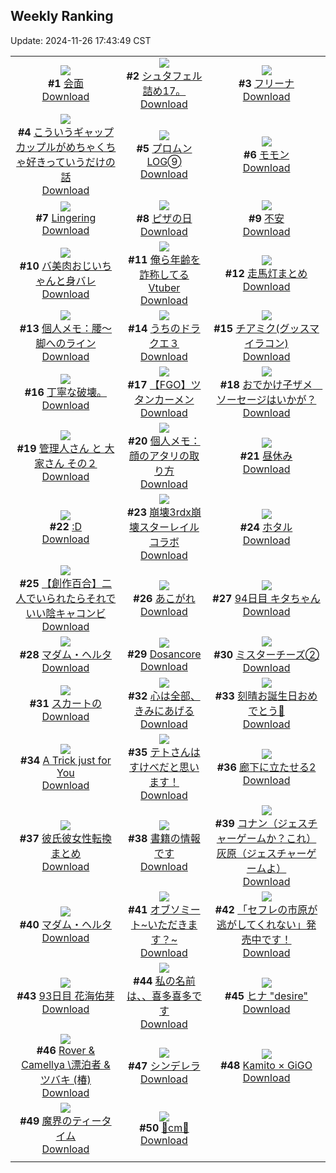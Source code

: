 ## Weekly Ranking
Update: 2024-11-26 17:43:49 CST

|      |      |      |
| :----: | :----: | :----: |
| ![](https://i.pixiv.re/c/240x480/img-master/img/2024/11/20/00/00/23/124457097_p0_master1200.jpg)<br>**#1** [会面](https://www.pixiv.net/artworks/124457097)<br>[Download](https://i.pixiv.re/img-original/img/2024/11/20/00/00/23/124457097_p0.jpg) | ![](https://i.pixiv.re/c/240x480/img-master/img/2024/11/20/09/54/35/124466110_p0_master1200.jpg)<br>**#2** [シュタフェル詰め17。](https://www.pixiv.net/artworks/124466110)<br>[Download](https://i.pixiv.re/img-original/img/2024/11/20/09/54/35/124466110_p0.jpg) | ![](https://i.pixiv.re/c/240x480/img-master/img/2024/11/20/00/08/46/124457687_p0_master1200.jpg)<br>**#3** [フリーナ](https://www.pixiv.net/artworks/124457687)<br>[Download](https://i.pixiv.re/img-original/img/2024/11/20/00/08/46/124457687_p0.png) |
| ![](https://i.pixiv.re/c/240x480/img-master/img/2024/11/20/00/23/02/124458174_p0_master1200.jpg)<br>**#4** [こういうギャップカップルがめちゃくちゃ好きっていうだけの話](https://www.pixiv.net/artworks/124458174)<br>[Download](https://i.pixiv.re/img-original/img/2024/11/20/00/23/02/124458174_p0.jpg) | ![](https://i.pixiv.re/c/240x480/img-master/img/2024/11/20/05/15/30/124462798_p0_master1200.jpg)<br>**#5** [プロムン LOG➈](https://www.pixiv.net/artworks/124462798)<br>[Download](https://i.pixiv.re/img-original/img/2024/11/20/05/15/30/124462798_p0.jpg) | ![](https://i.pixiv.re/c/240x480/img-master/img/2024/11/19/00/00/27/124429981_p0_master1200.jpg)<br>**#6** [モモン](https://www.pixiv.net/artworks/124429981)<br>[Download](https://i.pixiv.re/img-original/img/2024/11/19/00/00/27/124429981_p0.jpg) |
| ![](https://i.pixiv.re/c/240x480/img-master/img/2024/11/21/00/30/03/124485967_p0_master1200.jpg)<br>**#7** [Lingering](https://www.pixiv.net/artworks/124485967)<br>[Download](https://i.pixiv.re/img-original/img/2024/11/21/00/30/03/124485967_p0.jpg) | ![](https://i.pixiv.re/c/240x480/img-master/img/2024/11/20/16/42/04/124471971_p0_master1200.jpg)<br>**#8** [ピザの日](https://www.pixiv.net/artworks/124471971)<br>[Download](https://i.pixiv.re/img-original/img/2024/11/20/16/42/04/124471971_p0.png) | ![](https://i.pixiv.re/c/240x480/img-master/img/2024/11/20/22/13/37/124481127_p0_master1200.jpg)<br>**#9** [不安](https://www.pixiv.net/artworks/124481127)<br>[Download](https://i.pixiv.re/img-original/img/2024/11/20/22/13/37/124481127_p0.jpg) |
| ![](https://i.pixiv.re/c/240x480/img-master/img/2024/11/19/00/00/25/124429978_p0_master1200.jpg)<br>**#10** [バ美肉おじいちゃんと身バレ](https://www.pixiv.net/artworks/124429978)<br>[Download](https://i.pixiv.re/img-original/img/2024/11/19/00/00/25/124429978_p0.jpg) | ![](https://i.pixiv.re/c/240x480/img-master/img/2024/11/20/20/21/34/124477478_p0_master1200.jpg)<br>**#11** [俺ら年齢を詐称してるVtuber](https://www.pixiv.net/artworks/124477478)<br>[Download](https://i.pixiv.re/img-original/img/2024/11/20/20/21/34/124477478_p0.png) | ![](https://i.pixiv.re/c/240x480/img-master/img/2024/11/20/13/40/35/124469365_p0_master1200.jpg)<br>**#12** [走馬灯まとめ](https://www.pixiv.net/artworks/124469365)<br>[Download](https://i.pixiv.re/img-original/img/2024/11/20/13/40/35/124469365_p0.jpg) |
| ![](https://i.pixiv.re/c/240x480/img-master/img/2024/11/21/06/00/08/124490902_p0_master1200.jpg)<br>**#13** [個人メモ：腰～脚へのライン](https://www.pixiv.net/artworks/124490902)<br>[Download](https://i.pixiv.re/img-original/img/2024/11/21/06/00/08/124490902_p0.jpg) | ![](https://i.pixiv.re/c/240x480/img-master/img/2024/11/20/18/21/02/124474240_p0_master1200.jpg)<br>**#14** [うちのドラクエ３](https://www.pixiv.net/artworks/124474240)<br>[Download](https://i.pixiv.re/img-original/img/2024/11/20/18/21/02/124474240_p0.jpg) | ![](https://i.pixiv.re/c/240x480/img-master/img/2024/11/20/22/32/40/124481715_p0_master1200.jpg)<br>**#15** [チアミク(グッスマイラコン)](https://www.pixiv.net/artworks/124481715)<br>[Download](https://i.pixiv.re/img-original/img/2024/11/20/22/32/40/124481715_p0.jpg) |
| ![](https://i.pixiv.re/c/240x480/img-master/img/2024/11/20/12/42/11/124466574_p0_master1200.jpg)<br>**#16** [丁寧な破壊。](https://www.pixiv.net/artworks/124466574)<br>[Download](https://i.pixiv.re/img-original/img/2024/11/20/12/42/11/124466574_p0.jpg) | ![](https://i.pixiv.re/c/240x480/img-master/img/2024/11/19/09/00/36/124438282_p0_master1200.jpg)<br>**#17** [【FGO】ツタンカーメン](https://www.pixiv.net/artworks/124438282)<br>[Download](https://i.pixiv.re/img-original/img/2024/11/19/09/00/36/124438282_p0.jpg) | ![](https://i.pixiv.re/c/240x480/img-master/img/2024/11/20/01/37/09/124460079_p0_master1200.jpg)<br>**#18** [おでかけ子ザメ　ソーセージはいかが？](https://www.pixiv.net/artworks/124460079)<br>[Download](https://i.pixiv.re/img-original/img/2024/11/20/01/37/09/124460079_p0.jpg) |
| ![](https://i.pixiv.re/c/240x480/img-master/img/2024/11/19/13/19/39/124441986_p0_master1200.jpg)<br>**#19** [管理人さん と 大家さん その２](https://www.pixiv.net/artworks/124441986)<br>[Download](https://i.pixiv.re/img-original/img/2024/11/19/13/19/39/124441986_p0.jpg) | ![](https://i.pixiv.re/c/240x480/img-master/img/2024/11/19/09/22/12/124438524_p0_master1200.jpg)<br>**#20** [個人メモ：顔のアタリの取り方](https://www.pixiv.net/artworks/124438524)<br>[Download](https://i.pixiv.re/img-original/img/2024/11/19/09/22/12/124438524_p0.jpg) | ![](https://i.pixiv.re/c/240x480/img-master/img/2024/11/20/13/40/09/124469360_p0_master1200.jpg)<br>**#21** [昼休み](https://www.pixiv.net/artworks/124469360)<br>[Download](https://i.pixiv.re/img-original/img/2024/11/20/13/40/09/124469360_p0.png) |
| ![](https://i.pixiv.re/c/240x480/img-master/img/2024/11/20/13/00/45/124468808_p0_master1200.jpg)<br>**#22** [:D](https://www.pixiv.net/artworks/124468808)<br>[Download](https://i.pixiv.re/img-original/img/2024/11/20/13/00/45/124468808_p0.jpg) | ![](https://i.pixiv.re/c/240x480/img-master/img/2024/11/20/00/10/00/124457738_p0_master1200.jpg)<br>**#23** [崩壊3rdx崩壊スターレイルコラボ](https://www.pixiv.net/artworks/124457738)<br>[Download](https://i.pixiv.re/img-original/img/2024/11/20/00/10/00/124457738_p0.jpg) | ![](https://i.pixiv.re/c/240x480/img-master/img/2024/11/20/01/12/25/124459540_p0_master1200.jpg)<br>**#24** [ホタル](https://www.pixiv.net/artworks/124459540)<br>[Download](https://i.pixiv.re/img-original/img/2024/11/20/01/12/25/124459540_p0.png) |
| ![](https://i.pixiv.re/c/240x480/img-master/img/2024/11/19/20/07/21/124449774_p0_master1200.jpg)<br>**#25** [【創作百合】二人でいられたらそれでいい陰キャコンビ](https://www.pixiv.net/artworks/124449774)<br>[Download](https://i.pixiv.re/img-original/img/2024/11/19/20/07/21/124449774_p0.jpg) | ![](https://i.pixiv.re/c/240x480/img-master/img/2024/11/21/00/00/12/124484672_p0_master1200.jpg)<br>**#26** [あこがれ](https://www.pixiv.net/artworks/124484672)<br>[Download](https://i.pixiv.re/img-original/img/2024/11/21/00/00/12/124484672_p0.png) | ![](https://i.pixiv.re/c/240x480/img-master/img/2024/11/20/21/30/01/124479625_p0_master1200.jpg)<br>**#27** [94日目 キタちゃん](https://www.pixiv.net/artworks/124479625)<br>[Download](https://i.pixiv.re/img-original/img/2024/11/20/21/30/01/124479625_p0.png) |
| ![](https://i.pixiv.re/c/240x480/img-master/img/2024/11/21/15/04/46/124484676_p0_master1200.jpg)<br>**#28** [マダム・ヘルタ](https://www.pixiv.net/artworks/124484676)<br>[Download](https://i.pixiv.re/img-original/img/2024/11/21/15/04/46/124484676_p0.jpg) | ![](https://i.pixiv.re/c/240x480/img-master/img/2024/11/21/21/16/37/124506547_p0_master1200.jpg)<br>**#29** [Dosancore](https://www.pixiv.net/artworks/124506547)<br>[Download](https://i.pixiv.re/img-original/img/2024/11/21/21/16/37/124506547_p0.jpg) | ![](https://i.pixiv.re/c/240x480/img-master/img/2024/11/20/19/57/27/124476711_p0_master1200.jpg)<br>**#30** [ミスターチーズ②](https://www.pixiv.net/artworks/124476711)<br>[Download](https://i.pixiv.re/img-original/img/2024/11/20/19/57/27/124476711_p0.png) |
| ![](https://i.pixiv.re/c/240x480/img-master/img/2024/11/20/20/15/24/124477314_p0_master1200.jpg)<br>**#31** [スカートの](https://www.pixiv.net/artworks/124477314)<br>[Download](https://i.pixiv.re/img-original/img/2024/11/20/20/15/24/124477314_p0.jpg) | ![](https://i.pixiv.re/c/240x480/img-master/img/2024/11/20/19/47/49/124476477_p0_master1200.jpg)<br>**#32** [心は全部、きみにあげる](https://www.pixiv.net/artworks/124476477)<br>[Download](https://i.pixiv.re/img-original/img/2024/11/20/19/47/49/124476477_p0.jpg) | ![](https://i.pixiv.re/c/240x480/img-master/img/2024/11/20/11/43/38/124467521_p0_master1200.jpg)<br>**#33** [刻晴お誕生日おめでとう🎂](https://www.pixiv.net/artworks/124467521)<br>[Download](https://i.pixiv.re/img-original/img/2024/11/20/11/43/38/124467521_p0.jpg) |
| ![](https://i.pixiv.re/c/240x480/img-master/img/2024/11/20/02/35/25/124461119_p0_master1200.jpg)<br>**#34** [A Trick just for You](https://www.pixiv.net/artworks/124461119)<br>[Download](https://i.pixiv.re/img-original/img/2024/11/20/02/35/25/124461119_p0.jpg) | ![](https://i.pixiv.re/c/240x480/img-master/img/2024/11/20/22/06/07/124480793_p0_master1200.jpg)<br>**#35** [テトさんはすけべだと思います！](https://www.pixiv.net/artworks/124480793)<br>[Download](https://i.pixiv.re/img-original/img/2024/11/20/22/06/07/124480793_p0.png) | ![](https://i.pixiv.re/c/240x480/img-master/img/2024/11/19/00/30/02/124431209_p0_master1200.jpg)<br>**#36** [廊下に立たせる2](https://www.pixiv.net/artworks/124431209)<br>[Download](https://i.pixiv.re/img-original/img/2024/11/19/00/30/02/124431209_p0.jpg) |
| ![](https://i.pixiv.re/c/240x480/img-master/img/2024/11/20/16/44/10/124472008_p0_master1200.jpg)<br>**#37** [彼氏彼女性転換まとめ](https://www.pixiv.net/artworks/124472008)<br>[Download](https://i.pixiv.re/img-original/img/2024/11/20/16/44/10/124472008_p0.jpg) | ![](https://i.pixiv.re/c/240x480/img-master/img/2024/11/20/00/57/23/124459139_p0_master1200.jpg)<br>**#38** [書籍の情報です](https://www.pixiv.net/artworks/124459139)<br>[Download](https://i.pixiv.re/img-original/img/2024/11/20/00/57/23/124459139_p0.jpg) | ![](https://i.pixiv.re/c/240x480/img-master/img/2024/11/20/17/58/36/124473545_p0_master1200.jpg)<br>**#39** [コナン（ジェスチャーゲームか？これ）灰原（ジェスチャーゲームよ）](https://www.pixiv.net/artworks/124473545)<br>[Download](https://i.pixiv.re/img-original/img/2024/11/20/17/58/36/124473545_p0.jpg) |
| ![](https://i.pixiv.re/c/240x480/img-master/img/2024/11/19/19/36/56/124448919_p0_master1200.jpg)<br>**#40** [マダム・ヘルタ](https://www.pixiv.net/artworks/124448919)<br>[Download](https://i.pixiv.re/img-original/img/2024/11/19/19/36/56/124448919_p0.png) | ![](https://i.pixiv.re/c/240x480/img-master/img/2024/11/19/18/04/46/124446662_p0_master1200.jpg)<br>**#41** [オブソミート~いただきます？~](https://www.pixiv.net/artworks/124446662)<br>[Download](https://i.pixiv.re/img-original/img/2024/11/19/18/04/46/124446662_p0.jpg) | ![](https://i.pixiv.re/c/240x480/img-master/img/2024/11/21/00/00/18/124484695_p0_master1200.jpg)<br>**#42** [「セフレの市原が逃がしてくれない」発売中です！](https://www.pixiv.net/artworks/124484695)<br>[Download](https://i.pixiv.re/img-original/img/2024/11/21/00/00/18/124484695_p0.png) |
| ![](https://i.pixiv.re/c/240x480/img-master/img/2024/11/19/21/42/41/124452630_p0_master1200.jpg)<br>**#43** [93日目 花海佑芽](https://www.pixiv.net/artworks/124452630)<br>[Download](https://i.pixiv.re/img-original/img/2024/11/19/21/42/41/124452630_p0.png) | ![](https://i.pixiv.re/c/240x480/img-master/img/2024/11/19/00/03/07/124430246_p0_master1200.jpg)<br>**#44** [私の名前は、、喜多喜多です](https://www.pixiv.net/artworks/124430246)<br>[Download](https://i.pixiv.re/img-original/img/2024/11/19/00/03/07/124430246_p0.png) | ![](https://i.pixiv.re/c/240x480/img-master/img/2024/11/20/18/00/24/124473668_p0_master1200.jpg)<br>**#45** [ヒナ "desire"](https://www.pixiv.net/artworks/124473668)<br>[Download](https://i.pixiv.re/img-original/img/2024/11/20/18/00/24/124473668_p0.jpg) |
| ![](https://i.pixiv.re/c/240x480/img-master/img/2024/11/20/00/54/39/124459071_p0_master1200.jpg)<br>**#46** [Rover & Camellya \漂泊者 & ツバキ (椿)](https://www.pixiv.net/artworks/124459071)<br>[Download](https://i.pixiv.re/img-original/img/2024/11/20/00/54/39/124459071_p0.png) | ![](https://i.pixiv.re/c/240x480/img-master/img/2024/11/20/18/53/03/124474989_p0_master1200.jpg)<br>**#47** [シンデレラ](https://www.pixiv.net/artworks/124474989)<br>[Download](https://i.pixiv.re/img-original/img/2024/11/20/18/53/03/124474989_p0.jpg) | ![](https://i.pixiv.re/c/240x480/img-master/img/2024/11/19/00/00/45/124430037_p0_master1200.jpg)<br>**#48** [Kamito × GiGO](https://www.pixiv.net/artworks/124430037)<br>[Download](https://i.pixiv.re/img-original/img/2024/11/19/00/00/45/124430037_p0.jpg) |
| ![](https://i.pixiv.re/c/240x480/img-master/img/2024/11/19/19/22/34/124448552_p0_master1200.jpg)<br>**#49** [魔界のティータイム](https://www.pixiv.net/artworks/124448552)<br>[Download](https://i.pixiv.re/img-original/img/2024/11/19/19/22/34/124448552_p0.jpg) | ![](https://i.pixiv.re/c/240x480/img-master/img/2024/11/20/20/32/15/124477839_p0_master1200.jpg)<br>**#50** [🎐cm🎐](https://www.pixiv.net/artworks/124477839)<br>[Download](https://i.pixiv.re/img-original/img/2024/11/20/20/32/15/124477839_p0.png) |
|      |
